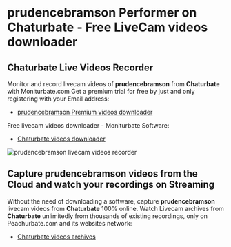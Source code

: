# prudencebramson Performer on Chaturbate - Free LiveCam videos downloader

## Chaturbate Live Videos Recorder

Monitor and record livecam videos of **prudencebramson** from **Chaturbate** with Moniturbate.com
Get a premium trial for free by just and only registering with your Email address:
* [prudencebramson Premium videos downloader](https://moniturbate.com/request-demo-licence-key.html)

Free livecam videos downloader - Moniturbate Software:
* [Chaturbate videos downloader](https://moniturbate.com/moniturbate-download-software.html)

![prudencebramson livecam videos recorder](https://peachurnet.com/templates/moniturbate-software.png)


## Capture prudencebramson videos from the Cloud and watch your recordings on Streaming

Without the need of downloading a software, capture **prudencebramson** livecam videos from **Chaturbate** 100% online.
Watch Livecam archives from **Chaturbate** unlimitedly from thousands of existing recordings, only on Peachurbate.com and its websites network:
* [Chaturbate videos archives](https://peachurnet.com/)